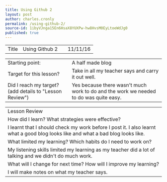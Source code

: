 ```yaml
---
title: Using Github 2
layout: post
author: charles.cronly
permalink: /using-github-2/
source-id: 1ibyVJnga15En6HsaX8YUXPw-hw8HvsM0EyLtoeWdJg0
published: true
---
```

<table>
  <tr>
    <td>Title</td>
    <td>Using Github 2</td>
    <td></td>
    <td>11/11/16</td>
  </tr>
</table>


<table>
  <tr>
    <td>Starting point:</td>
    <td>A half made blog</td>
  </tr>
  <tr>
    <td>Target for this lesson?</td>
    <td>Take in all my teacher says and carry it out well.</td>
  </tr>
  <tr>
    <td>Did I reach my target? 
(add details to "Lesson Review")</td>
    <td>Yes because there wasn't much work to do and the work we needed to do was quite easy. </td>
  </tr>
</table>


<table>
  <tr>
    <td>Lesson Review</td>
  </tr>
  <tr>
    <td>How did I learn? What strategies were effective? </td>
  </tr>
  <tr>
    <td>I learnt that I should check my work before I post it. I also learnt what a good blog looks like and what a bad blog looks like.</td>
  </tr>
  <tr>
    <td>What limited my learning? Which habits do I need to work on? </td>
  </tr>
  <tr>
    <td>My listening skills limited my learning as my teacher did a lot of talking and we didn't do much work.</td>
  </tr>
  <tr>
    <td>What will I change for next time? How will I improve my learning?</td>
  </tr>
  <tr>
    <td>I will make notes on what my teacher says.</td>
  </tr>
</table>


